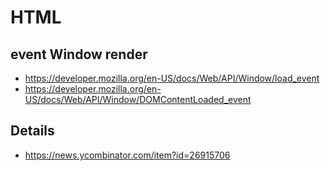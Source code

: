 # HTML

## event Window render

* https://developer.mozilla.org/en-US/docs/Web/API/Window/load_event
* https://developer.mozilla.org/en-US/docs/Web/API/Window/DOMContentLoaded_event

## Details

* https://news.ycombinator.com/item?id=26915706
